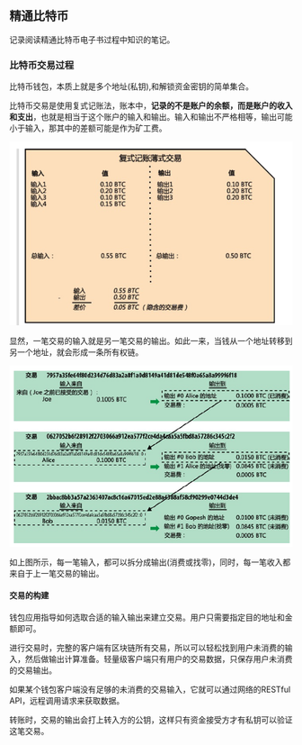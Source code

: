## 精通比特币
记录阅读精通比特币电子书过程中知识的笔记。

### 比特币交易过程
比特币钱包，本质上就是多个地址(私钥),和解锁资金密钥的简单集合。

比特币交易是使用复式记账法，账本中，**记录的不是账户的余额，而是账户的收入和支出**，也就是相当于这个账户的输入和输出。输入和输出不严格相等，输出可能小于输入，那其中的差额可能是作为矿工费。

![](image/bitcoin0.png)

显然，一笔交易的输入就是另一笔交易的输出。如此一来，当钱从一个地址转移到另一个地址，就会形成一条所有权链。

![](image/bitcoin1.png)

如上图所示，每一笔输入，都可以拆分成输出(消费或找零)，同时，每一笔收入都来自于上一笔交易的输出。

#### 交易的构建
钱包应用指导如何选取合适的输入输出来建立交易。用户只需要指定目的地址和金额即可。

进行交易时，完整的客户端有区块链所有交易，所以可以轻松找到用户未消费的输入，然后做输出计算准备。轻量级客户端只有用户的交易数据，只保存用户未消费的交易输出。

如果某个钱包客户端没有足够的未消费的交易输入，它就可以通过网络的RESTful API，远程调用请求来获取数据。

转账时，交易的输出会打上转入方的公钥，这样只有资金接受方才有私钥可以验证这笔交易。
